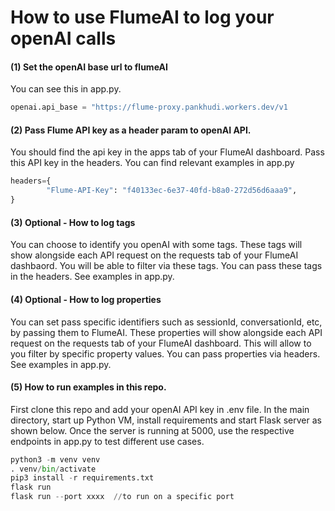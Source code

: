 # How to use FlumeAI to log your openAI calls

#### (1) Set the openAI base url to flumeAI
<normal> You can see this in app.py. </normal>

```python
openai.api_base = "https://flume-proxy.pankhudi.workers.dev/v1
```

#### (2) Pass Flume API key as a header param to openAI API. 

<normal>You should find the api key in the apps tab of your FlumeAI dashboard. Pass this API key in the headers. You can find relevant examples in app.py</normal>

```python
headers={
        "Flume-API-Key": "f40133ec-6e37-40fd-b8a0-272d56d6aaa9",
}
```

#### (3) Optional - How to log tags

<normal>You can choose to identify you openAI with some tags. These tags will show alongside each API request on the requests tab of your FlumeAI dashbaord. You will be able to filter via these tags. You can pass these tags in the headers. See examples in app.py.</normal>

#### (4) Optional - How to log properties

<normal>You can set pass specific identifiers such as sessionId, conversationId, etc, by passing them to FlumeAI. These properties will show alongside each API request on the requests tab of your FlumeAI dashboard. This will allow to you filter by specific property values. You can pass properties via headers. See examples in app.py.</normal>

#### (5) How to run examples in this repo.

<normal>First clone this repo and add your openAI API key in .env file. In the main directory, start up Python VM, install requirements and start Flask server as shown below. Once the server is running at 5000, use the respective endpoints in app.py to test different use cases. 

```python
python3 -m venv venv
. venv/bin/activate
pip3 install -r requirements.txt
flask run
flask run --port xxxx  //to run on a specific port 
```
